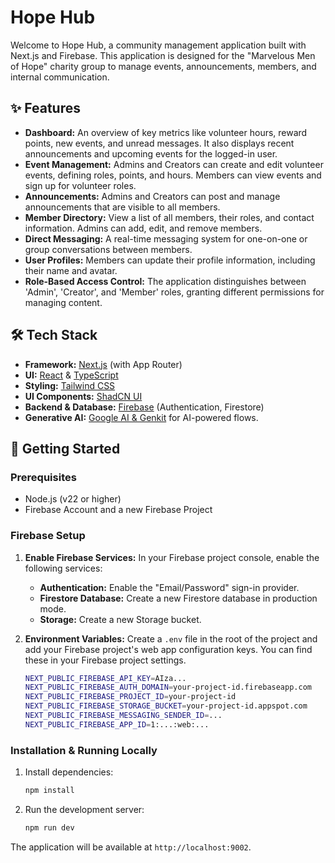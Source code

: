 # Hope Hub

Welcome to Hope Hub, a community management application built with Next.js and Firebase. This application is designed for the "Marvelous Men of Hope" charity group to manage events, announcements, members, and internal communication.

## ✨ Features

- **Dashboard:** An overview of key metrics like volunteer hours, reward points, new events, and unread messages. It also displays recent announcements and upcoming events for the logged-in user.
- **Event Management:** Admins and Creators can create and edit volunteer events, defining roles, points, and hours. Members can view events and sign up for volunteer roles.
- **Announcements:** Admins and Creators can post and manage announcements that are visible to all members.
- **Member Directory:** View a list of all members, their roles, and contact information. Admins can add, edit, and remove members.
- **Direct Messaging:** A real-time messaging system for one-on-one or group conversations between members.
- **User Profiles:** Members can update their profile information, including their name and avatar.
- **Role-Based Access Control:** The application distinguishes between 'Admin', 'Creator', and 'Member' roles, granting different permissions for managing content.

## 🛠️ Tech Stack

- **Framework:** [Next.js](https://nextjs.org/) (with App Router)
- **UI:** [React](https://reactjs.org/) & [TypeScript](https://www.typescriptlang.org/)
- **Styling:** [Tailwind CSS](https://tailwindcss.com/)
- **UI Components:** [ShadCN UI](https://ui.shadcn.com/)
- **Backend & Database:** [Firebase](https://firebase.google.com/) (Authentication, Firestore)
- **Generative AI:** [Google AI & Genkit](https://firebase.google.com/docs/genkit) for AI-powered flows.

## 🚀 Getting Started

### Prerequisites

- Node.js (v22 or higher)
- Firebase Account and a new Firebase Project

### Firebase Setup

1.  **Enable Firebase Services:** In your Firebase project console, enable the following services:
    -   **Authentication:** Enable the "Email/Password" sign-in provider.
    -   **Firestore Database:** Create a new Firestore database in production mode.
    -   **Storage:** Create a new Storage bucket.

2.  **Environment Variables:**
    Create a `.env` file in the root of the project and add your Firebase project's web app configuration keys. You can find these in your Firebase project settings.

    ```bash
    NEXT_PUBLIC_FIREBASE_API_KEY=AIza...
    NEXT_PUBLIC_FIREBASE_AUTH_DOMAIN=your-project-id.firebaseapp.com
    NEXT_PUBLIC_FIREBASE_PROJECT_ID=your-project-id
    NEXT_PUBLIC_FIREBASE_STORAGE_BUCKET=your-project-id.appspot.com
    NEXT_PUBLIC_FIREBASE_MESSAGING_SENDER_ID=...
    NEXT_PUBLIC_FIREBASE_APP_ID=1:...:web:...
    ```

### Installation & Running Locally

1.  Install dependencies:
    ```bash
    npm install
    ```

2.  Run the development server:
    ```bash
    npm run dev
    ```

The application will be available at `http://localhost:9002`.
